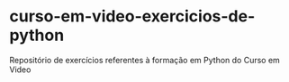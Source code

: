 # curso-em-video-exercicios-de-python
Repositório de exercícios referentes à formação em Python do Curso em Video
